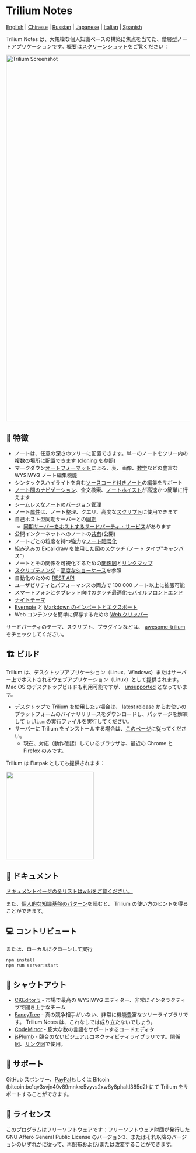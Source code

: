 # Trilium Notes

[English](./README.md) | [Chinese](./README-ZH_CN.md) | [Russian](./README.ru.md) | [Japanese](./README.ja.md) | [Italian](./README.it.md) | [Spanish](./README.es.md)

Trilium Notes は、大規模な個人知識ベースの構築に焦点を当てた、階層型ノートアプリケーションです。概要は[スクリーンショット](https://triliumnext.github.io/Docs/Wiki/screenshot-tour)をご覧ください：

<a href="https://triliumnext.github.io/Docs/Wiki/screenshot-tour"><img src="https://raw.githubusercontent.com/wiki/TriliumNext/Trilium/images/screenshot.png" alt="Trilium Screenshot" width="1000"></a>

## 🎁 特徴

* ノートは、任意の深さのツリーに配置できます。単一のノートをツリー内の複数の場所に配置できます ([cloning](https://triliumnext.github.io/Docs/Wiki/cloning-notes) を参照)
* マークダウン[オートフォーマット](https://triliumnext.github.io/Docs/Wiki/text-notes#autoformat)による、表、画像、[数学](https://triliumnext.github.io/Docs/Wiki/text-notes#math-support)などの豊富な WYSIWYG ノート編集機能
* シンタックスハイライトを含む[ソースコード付きノート](https://triliumnext.github.io/Docs/Wiki/code-notes)の編集をサポート
* [ノート間のナビゲーション](https://triliumnext.github.io/Docs/Wiki/note-navigation)、全文検索、[ノートホイスト](https://triliumnext.github.io/Docs/Wiki/note-hoisting)が高速かつ簡単に行えます
* シームレスな[ノートのバージョン管理](https://triliumnext.github.io/Docs/Wiki/note-revisions)
* ノート[属性](https://triliumnext.github.io/Docs/Wiki/Attributes)は、ノート整理、クエリ、高度な[スクリプト](https://triliumnext.github.io/Docs/Wiki/scripts)に使用できます
* 自己ホスト型同期サーバーとの[同期](https://triliumnext.github.io/Docs/Wiki/synchronization)
  * [同期サーバーをホストするサードパーティ・サービス](https://trilium.cc/paid-hosting)があります
* 公開インターネットへのノートの[共有](https://triliumnext.github.io/Docs/Wiki/sharing)(公開)
* ノートごとの粒度を持つ強力な[ノート暗号化](https://triliumnext.github.io/Docs/Wiki/protected-notes)
* 組み込みの Excalidraw を使用した図のスケッチ (ノート タイプ"キャンバス")
* ノートとその関係を可視化するための[関係図](https://triliumnext.github.io/Docs/Wiki/relation-map)と[リンクマップ](https://triliumnext.github.io/Docs/Wiki/link-map)
* [スクリプティング](https://triliumnext.github.io/Docs/Wiki/scripts) - [高度なショーケース](https://triliumnext.github.io/Docs/Wiki/advanced-showcases)を参照
* 自動化のための [REST API](https://triliumnext.github.io/Docs/Wiki/etapi)
* ユーザビリティとパフォーマンスの両方で 100 000 ノート以上に拡張可能
* スマートフォンとタブレット向けのタッチ最適化[モバイルフロントエンド](https://triliumnext.github.io/Docs/Wiki/mobile-frontend)
* [ナイトテーマ](https://triliumnext.github.io/Docs/Wiki/themes)
* [Evernote](https://triliumnext.github.io/Docs/Wiki/evernote-import) と [Markdown のインポートとエクスポート](https://triliumnext.github.io/Docs/Wiki/Markdown)
* Web コンテンツを簡単に保存するための [Web クリッパー](https://triliumnext.github.io/Docs/Wiki/web-clipper)

サードパーティのテーマ、スクリプト、プラグインなどは、 [awesome-trilium](https://github.com/Nriver/awesome-trilium) をチェックしてください。

## 🏗 ビルド

Trilium は、デスクトップアプリケーション（Linux、Windows）またはサーバー上でホストされるウェブアプリケーション（Linux）として提供されます。 Mac OS のデスクトップビルドも利用可能ですが、 [unsupported](https://triliumnext.github.io/Docs/Wiki/faq#mac-os-support) となっています。

* デスクトップで Trilium を使用したい場合は、 [latest release](https://github.com/TriliumNext/Trilium/releases/latest) からお使いのプラットフォームのバイナリリリースをダウンロードし、パッケージを解凍して ``trilium`` の実行ファイルを実行してください。
* サーバーに Trilium をインストールする場合は、[このページ](https://triliumnext.github.io/Docs/Wiki/server-installation)に従ってください。
  * 現在、対応（動作確認）しているブラウザは、最近の Chrome と Firefox のみです。

Trilium は Flatpak としても提供されます：

[<img width="240" src="https://flathub.org/assets/badges/flathub-badge-en.png">](https://flathub.org/apps/details/com.github.zadam.trilium)

## 📝 ドキュメント

[ドキュメントページの全リストはwikiをご覧ください。](https://triliumnext.github.io/Docs/)

また、[個人的な知識基盤のパターン](https://triliumnext.github.io/Docs/Wiki/patterns-of-personal-knowledge)を読むと、 Trilium の使い方のヒントを得ることができます。

## 💻 コントリビュート

または、ローカルにクローンして実行

```shell
npm install
npm run server:start
```

## 📢 シャウトアウト

* [CKEditor 5](https://github.com/ckeditor/ckeditor5) - 市場で最高の WYSIWYG エディター、非常にインタラクティブで聞き上手なチーム
* [FancyTree](https://github.com/mar10/fancytree) - 真の競争相手がいない、非常に機能豊富なツリーライブラリです。 Trilium Notes は、これなしでは成り立たないでしょう。
* [CodeMirror](https://github.com/codemirror/CodeMirror) - 膨大な数の言語をサポートするコードエディタ
* [jsPlumb](https://github.com/jsplumb/jsplumb) - 競合のないビジュアルコネクティビティライブラリです。[関係図](https://triliumnext.github.io/Docs/Wiki/relation-map)、[リンク図](https://triliumnext.github.io/Docs/Wiki/link-map)で使用。

## 🤝 サポート

GitHub スポンサー、[PayPal](https://paypal.me/za4am)もしくは Bitcoin (bitcoin:bc1qv3svjn40v89mnkre5vyvs2xw6y8phaltl385d2) にて Trilium をサポートすることができます。

## 🔑 ライセンス

このプログラムはフリーソフトウェアです：フリーソフトウェア財団が発行した GNU Affero General Public License のバージョン3、またはそれ以降のバージョンのいずれかに従って、再配布および/または改変することができます。
